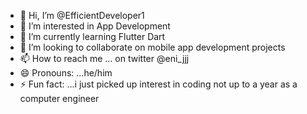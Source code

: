 - 👋 Hi, I’m @EfficientDeveloper1
- 👀 I’m interested in App Development 
- 🌱 I’m currently learning Flutter Dart
- 💞️ I’m looking to collaborate on mobile app development projects
- 📫 How to reach me ... on twitter @eni_jjj
- 😄 Pronouns: ...he/him
- ⚡ Fun fact: ...i just picked up interest in coding not up to a year as a computer engineer

<!---
EfficientDeveloper1/EfficientDeveloper1 is a ✨ special ✨ repository because its `README.md` (this file) appears on your GitHub profile.
You can click the Preview link to take a look at your changes.
--->
